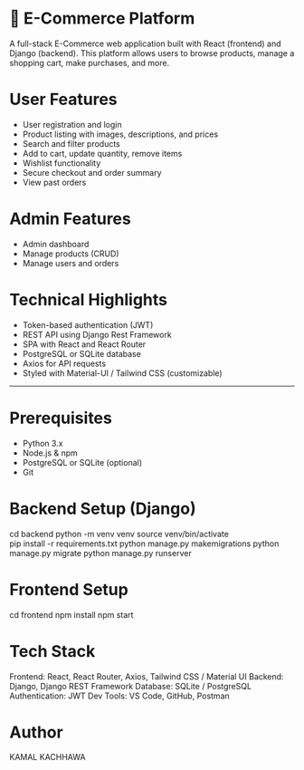 # 🛒 E-Commerce Platform

A full-stack E-Commerce web application built with React (frontend) and Django (backend). This platform allows users to browse products, manage a shopping cart, make purchases, and more.

# User Features
- User registration and login
- Product listing with images, descriptions, and prices
- Search and filter products
- Add to cart, update quantity, remove items
- Wishlist functionality
- Secure checkout and order summary
- View past orders

# Admin Features
- Admin dashboard
- Manage products (CRUD)
- Manage users and orders

# Technical Highlights
- Token-based authentication (JWT)
- REST API using Django Rest Framework
- SPA with React and React Router
- PostgreSQL or SQLite database
- Axios for API requests
- Styled with Material-UI / Tailwind CSS (customizable)

---

# Prerequisites

- Python 3.x
- Node.js & npm
- PostgreSQL or SQLite (optional)
- Git

# Backend Setup (Django)

cd backend
python -m venv venv
source venv/bin/activate  
pip install -r requirements.txt
python manage.py makemigrations
python manage.py migrate
python manage.py runserver

# Frontend Setup
cd frontend
npm install
npm start

# Tech Stack
Frontend: React, React Router, Axios, Tailwind CSS / Material UI
Backend: Django, Django REST Framework
Database: SQLite / PostgreSQL
Authentication: JWT
Dev Tools: VS Code, GitHub, Postman

# Author
KAMAL KACHHAWA






